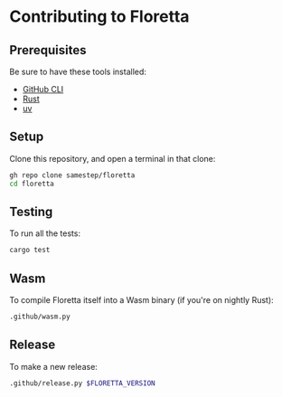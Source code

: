 # Contributing to Floretta

## Prerequisites

Be sure to have these tools installed:

- [GitHub CLI][]
- [Rust][]
- [uv][]

## Setup

Clone this repository, and open a terminal in that clone:

```sh
gh repo clone samestep/floretta
cd floretta
```

## Testing

To run all the tests:

```sh
cargo test
```

## Wasm

To compile Floretta itself into a Wasm binary (if you're on nightly Rust):

```sh
.github/wasm.py
```

## Release

To make a new release:

```sh
.github/release.py $FLORETTA_VERSION
```

[github cli]: https://cli.github.com/
[rust]: https://www.rust-lang.org/tools/install
[uv]: https://docs.astral.sh/uv
